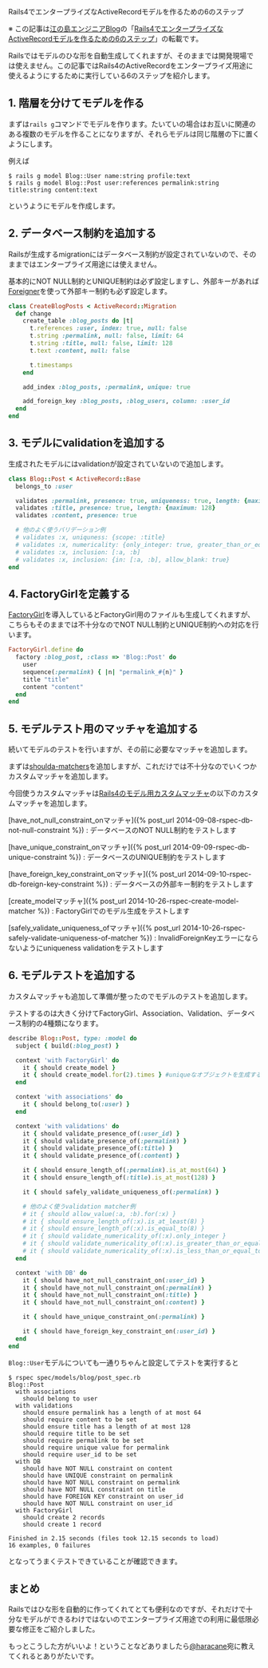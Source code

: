 Rails4でエンタープライズなActiveRecordモデルを作るための6のステップ

※ この記事は[江の島エンジニアBlog](http://blog.enogineer.com/)の「[Rails4でエンタープライズなActiveRecordモデルを作るための6のステップ](http://blog.enogineer.com/2014/10/26/enterprise-active-record/)」の転載です。

Railsではモデルのひな形を自動生成してくれますが、そのままでは開発現場では使えません。この記事ではRails4のActiveRecordをエンタープライズ用途に使えるようにするために実行している6のステップを紹介します。

## 1. 階層を分けてモデルを作る

まずは`rails g`コマンドでモデルを作ります。たいていの場合はお互いに関連のある複数のモデルを作ることになりますが、それらモデルは同じ階層の下に置くようにします。

例えば

    $ rails g model Blog::User name:string profile:text
    $ rails g model Blog::Post user:references permalink:string title:string content:text

というようにモデルを作成します。

## 2. データベース制約を追加する

Railsが生成するmigrationにはデータベース制約が設定されていないので、そのままではエンタープライズ用途には使えません。

基本的にNOT NULL制約とUNIQUE制約は必ず設定しますし、外部キーがあれば[Foreigner](https://github.com/matthuhiggins/foreigner)を使って外部キー制約も必ず設定します。

```ruby
class CreateBlogPosts < ActiveRecord::Migration
  def change
    create_table :blog_posts do |t|
      t.references :user, index: true, null: false
      t.string :permalink, null: false, limit: 64
      t.string :title, null: false, limit: 128
      t.text :content, null: false

      t.timestamps
    end

    add_index :blog_posts, :permalink, unique: true

    add_foreign_key :blog_posts, :blog_users, column: :user_id
  end
end
```

## 3. モデルにvalidationを追加する

生成されたモデルにはvalidationが設定されていないので追加します。

```ruby
class Blog::Post < ActiveRecord::Base
  belongs_to :user

  validates :permalink, presence: true, uniqueness: true, length: {maximum: 64}
  validates :title, presence: true, length: {maximum: 128}
  validates :content, presence: true

  # 他のよく使うバリデーション例
  # validates :x, uniquness: {scope: :title}
  # validates :x, numericality: {only_integer: true, greater_than_or_equal_to: 0, less_than_or_equal_to: 100}
  # validates :x, inclusion: [:a, :b]
  # validates :x, inclusion: {in: [:a, :b], allow_blank: true}
end
```

## 4. FactoryGirlを定義する

[FactoryGirl](https://github.com/thoughtbot/factory_girl)を導入しているとFactoryGirl用のファイルも生成してくれますが、こちらもそのままでは不十分なのでNOT NULL制約とUNIQUE制約への対応を行います。

```ruby
FactoryGirl.define do
  factory :blog_post, :class => 'Blog::Post' do
    user
    sequence(:permalink) { |n| "permalink_#{n}" }
    title "title"
    content "content"
  end
end
```

## 5. モデルテスト用のマッチャを追加する

続いてモデルのテストを行いますが、その前に必要なマッチャを追加します。

まずは[shoulda-matchers](https://github.com/thoughtbot/shoulda-matchers)を追加しますが、これだけでは不十分なのでいくつかカスタムマッチャを追加します。

今回使うカスタムマッチャは[Rails4のモデル用カスタムマッチャ](/categories/model-spec-custom-matchers)の以下のカスタムマッチャを追加します。

[have_not_null_constraint_onマッチャ]({% post_url 2014-09-08-rspec-db-not-null-constraint %})
: データベースのNOT NULL制約をテストします

[have_unique_constraint_onマッチャ]({% post_url 2014-09-09-rspec-db-unique-constraint %})
: データベースのUNIQUE制約をテストします

[have_foreign_key_constraint_onマッチャ]({% post_url 2014-09-10-rspec-db-foreign-key-constraint %})
: データベースの外部キー制約をテストします

[create_modelマッチャ]({% post_url 2014-10-26-rspec-create-model-matcher %})
: FactoryGirlでのモデル生成をテストします

[safely_validate_uniqueness_ofマッチャ]({% post_url 2014-10-26-rspec-safely-validate-uniqueness-of-matcher %})
: InvalidForeignKeyエラーにならないようにuniqueness validationをテストします

## 6. モデルテストを追加する

カスタムマッチャも追加して準備が整ったのでモデルのテストを追加します。

テストするのは大きく分けてFactoryGirl、Association、Validation、データベース制約の4種類になります。

```ruby
describe Blog::Post, type: :model do
  subject { build(:blog_post) }

  context 'with FactoryGirl' do
    it { should create_model }
    it { should create_model.for(2).times } #uniqueなオブジェクトを生成することを確認
  end

  context 'with associations' do
    it { should belong_to(:user) }
  end

  context 'with validations' do
    it { should validate_presence_of(:user_id) }
    it { should validate_presence_of(:permalink) }
    it { should validate_presence_of(:title) }
    it { should validate_presence_of(:content) }

    it { should ensure_length_of(:permalink).is_at_most(64) }
    it { should ensure_length_of(:title).is_at_most(128) }

    it { should safely_validate_uniqueness_of(:permalink) }

    # 他のよく使うvalidation matcher例
    # it { should allow_value(:a, :b).for(:x) }
    # it { should ensure_length_of(:x).is_at_least(8) }
    # it { should ensure_length_of(:x).is_equal_to(8) }
    # it { should validate_numericality_of(:x).only_integer }
    # it { should validate_numericality_of(:x).is_greater_than_or_equal_to(0) }
    # it { should validate_numericality_of(:x).is_less_than_or_equal_to(100) }
  end

  context 'with DB' do
    it { should have_not_null_constraint_on(:user_id) }
    it { should have_not_null_constraint_on(:permalink) }
    it { should have_not_null_constraint_on(:title) }
    it { should have_not_null_constraint_on(:content) }

    it { should have_unique_constraint_on(:permalink) }

    it { should have_foreign_key_constraint_on(:user_id) }
  end
end
```

`Blog::User`モデルについても一通りちゃんと設定してテストを実行すると

    $ rspec spec/models/blog/post_spec.rb
    Blog::Post
      with associations
        should belong to user
      with validations
        should ensure permalink has a length of at most 64
        should require content to be set
        should ensure title has a length of at most 128
        should require title to be set
        should require permalink to be set
        should require unique value for permalink
        should require user_id to be set
      with DB
        should have NOT NULL constraint on content
        should have UNIQUE constraint on permalink
        should have NOT NULL constraint on permalink
        should have NOT NULL constraint on title
        should have FOREIGN KEY constraint on user_id
        should have NOT NULL constraint on user_id
      with FactoryGirl
        should create 2 records
        should create 1 record

    Finished in 2.15 seconds (files took 12.15 seconds to load)
    16 examples, 0 failures

となってうまくテストできていることが確認できます。

## まとめ

Railsではひな形を自動的に作ってくれてとても便利なのですが、それだけで十分なモデルができるわけではないのでエンタープライズ用途での利用に最低限必要な修正をご紹介しました。

もっとこうした方がいいよ！ということなどありましたら[@haracane](http://twitter.com/haracane)宛に教えてくれるとありがたいです。
